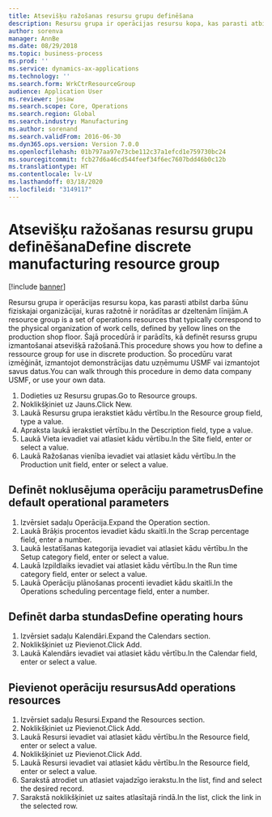 ```yaml
---
title: Atsevišķu ražošanas resursu grupu definēšana
description: Resursu grupa ir operācijas resursu kopa, kas parasti atbilst darba šūnu fiziskajai organizācijai, kuras ražotnē ir norādītas ar dzeltenām līnijām.
author: sorenva
manager: AnnBe
ms.date: 08/29/2018
ms.topic: business-process
ms.prod: ''
ms.service: dynamics-ax-applications
ms.technology: ''
ms.search.form: WrkCtrResourceGroup
audience: Application User
ms.reviewer: josaw
ms.search.scope: Core, Operations
ms.search.region: Global
ms.search.industry: Manufacturing
ms.author: sorenand
ms.search.validFrom: 2016-06-30
ms.dyn365.ops.version: Version 7.0.0
ms.openlocfilehash: 01b797aa97e73cbe112c37a1efcd1e759730bc24
ms.sourcegitcommit: fcb27d6a46cd544feef34f6ec7607bdd46b0c12b
ms.translationtype: HT
ms.contentlocale: lv-LV
ms.lasthandoff: 03/18/2020
ms.locfileid: "3149117"
---
```

# <a name="define-discrete-manufacturing-resource-group"></a><span data-ttu-id="ac18b-103">Atsevišķu ražošanas resursu grupu definēšana</span><span class="sxs-lookup"><span data-stu-id="ac18b-103">Define discrete manufacturing resource group</span></span>

[!include [banner](../../includes/banner.md)]

<span data-ttu-id="ac18b-104">Resursu grupa ir operācijas resursu kopa, kas parasti atbilst darba šūnu fiziskajai organizācijai, kuras ražotnē ir norādītas ar dzeltenām līnijām.</span><span class="sxs-lookup"><span data-stu-id="ac18b-104">A resource group is a set of operations resources that typically correspond to the physical organization of work cells, defined by yellow lines on the production shop floor.</span></span> <span data-ttu-id="ac18b-105">Šajā procedūrā ir parādīts, kā definēt resurss grupu izmantošanai atsevišķā ražošanā.</span><span class="sxs-lookup"><span data-stu-id="ac18b-105">This procedure shows you how to define a ressource group for use in discrete production.</span></span> <span data-ttu-id="ac18b-106">Šo procedūru varat izmēģināt, izmantojot demonstrācijas datu uzņēmumu USMF vai izmantojot savus datus.</span><span class="sxs-lookup"><span data-stu-id="ac18b-106">You can walk through this procedure in demo data company USMF, or use your own data.</span></span>

1. <span data-ttu-id="ac18b-107">Dodieties uz Resursu grupas.</span><span class="sxs-lookup"><span data-stu-id="ac18b-107">Go to Resource groups.</span></span>
2. <span data-ttu-id="ac18b-108">Noklikšķiniet uz Jauns.</span><span class="sxs-lookup"><span data-stu-id="ac18b-108">Click New.</span></span>
3. <span data-ttu-id="ac18b-109">Laukā Resursu grupa ierakstiet kādu vērtību.</span><span class="sxs-lookup"><span data-stu-id="ac18b-109">In the Resource group field, type a value.</span></span>
4. <span data-ttu-id="ac18b-110">Apraksta laukā ierakstiet vērtību.</span><span class="sxs-lookup"><span data-stu-id="ac18b-110">In the Description field, type a value.</span></span>
5. <span data-ttu-id="ac18b-111">Laukā Vieta ievadiet vai atlasiet kādu vērtību.</span><span class="sxs-lookup"><span data-stu-id="ac18b-111">In the Site field, enter or select a value.</span></span>
6. <span data-ttu-id="ac18b-112">Laukā Ražošanas vienība ievadiet vai atlasiet kādu vērtību.</span><span class="sxs-lookup"><span data-stu-id="ac18b-112">In the Production unit field, enter or select a value.</span></span>

## <a name="define-default-operational-parameters"></a><span data-ttu-id="ac18b-113">Definēt noklusējuma operāciju parametrus</span><span class="sxs-lookup"><span data-stu-id="ac18b-113">Define default operational parameters</span></span>
1. <span data-ttu-id="ac18b-114">Izvērsiet sadaļu Operācija.</span><span class="sxs-lookup"><span data-stu-id="ac18b-114">Expand the Operation section.</span></span>
2. <span data-ttu-id="ac18b-115">Laukā Brāķis procentos ievadiet kādu skaitli.</span><span class="sxs-lookup"><span data-stu-id="ac18b-115">In the Scrap percentage field, enter a number.</span></span>
3. <span data-ttu-id="ac18b-116">Laukā Iestatīšanas kategorija ievadiet vai atlasiet kādu vērtību.</span><span class="sxs-lookup"><span data-stu-id="ac18b-116">In the Setup category field, enter or select a value.</span></span>
4. <span data-ttu-id="ac18b-117">Laukā Izpildlaiks ievadiet vai atlasiet kādu vērtību.</span><span class="sxs-lookup"><span data-stu-id="ac18b-117">In the Run time category field, enter or select a value.</span></span>
5. <span data-ttu-id="ac18b-118">Laukā Operāciju plānošanas procenti ievadiet kādu skaitli.</span><span class="sxs-lookup"><span data-stu-id="ac18b-118">In the Operations scheduling percentage field, enter a number.</span></span>

## <a name="define-operating-hours"></a><span data-ttu-id="ac18b-119">Definēt darba stundas</span><span class="sxs-lookup"><span data-stu-id="ac18b-119">Define operating hours</span></span>
1. <span data-ttu-id="ac18b-120">Izvērsiet sadaļu Kalendāri.</span><span class="sxs-lookup"><span data-stu-id="ac18b-120">Expand the Calendars section.</span></span>
2. <span data-ttu-id="ac18b-121">Noklikšķiniet uz Pievienot.</span><span class="sxs-lookup"><span data-stu-id="ac18b-121">Click Add.</span></span>
3. <span data-ttu-id="ac18b-122">Laukā Kalendārs ievadiet vai atlasiet kādu vērtību.</span><span class="sxs-lookup"><span data-stu-id="ac18b-122">In the Calendar field, enter or select a value.</span></span>

## <a name="add-operations-resources"></a><span data-ttu-id="ac18b-123">Pievienot operāciju resursus</span><span class="sxs-lookup"><span data-stu-id="ac18b-123">Add operations resources</span></span>
1. <span data-ttu-id="ac18b-124">Izvērsiet sadaļu Resursi.</span><span class="sxs-lookup"><span data-stu-id="ac18b-124">Expand the Resources section.</span></span>
2. <span data-ttu-id="ac18b-125">Noklikšķiniet uz Pievienot.</span><span class="sxs-lookup"><span data-stu-id="ac18b-125">Click Add.</span></span>
3. <span data-ttu-id="ac18b-126">Laukā Resursi ievadiet vai atlasiet kādu vērtību.</span><span class="sxs-lookup"><span data-stu-id="ac18b-126">In the Resource field, enter or select a value.</span></span>
4. <span data-ttu-id="ac18b-127">Noklikšķiniet uz Pievienot.</span><span class="sxs-lookup"><span data-stu-id="ac18b-127">Click Add.</span></span>
5. <span data-ttu-id="ac18b-128">Laukā Resursi ievadiet vai atlasiet kādu vērtību.</span><span class="sxs-lookup"><span data-stu-id="ac18b-128">In the Resource field, enter or select a value.</span></span>
6. <span data-ttu-id="ac18b-129">Sarakstā atrodiet un atlasiet vajadzīgo ierakstu.</span><span class="sxs-lookup"><span data-stu-id="ac18b-129">In the list, find and select the desired record.</span></span>
7. <span data-ttu-id="ac18b-130">Sarakstā noklikšķiniet uz saites atlasītajā rindā.</span><span class="sxs-lookup"><span data-stu-id="ac18b-130">In the list, click the link in the selected row.</span></span>


